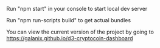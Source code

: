 Run "npm start" in your console to start local dev server

Run "npm run-scripts build" to get actual bundles

You can view the current version of the project by going to https://galanix.github.io/d3-cryptocoin-dashboard